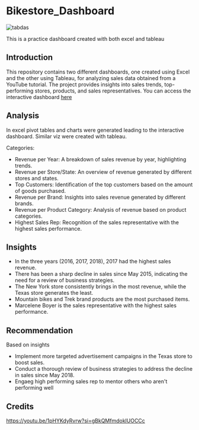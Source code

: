 # Bikestore_Dashboard
![tabdas](https://github.com/Doubra10/Bikestore_Dashboard/assets/146187198/bcaf97a6-4fff-4a85-a760-f941434029ec)

This is a practice dashboard created with both excel and tableau

## Introduction
This repository contains two different dashboards, one created using Excel and the other using Tableau, for analyzing sales data obtained from a YouTube tutorial. 
The project provides insights into sales trends, top-performing stores, products, and sales representatives.
You can access the interactive dashboard [here](https://public.tableau.com/views/BikestoresDashboard_16961913194630/Dashboard1?:language=en-GB&:display_count=n&:origin=viz_share_link)
## Analysis
In excel pivot tables and charts were generated leading to the interactive dashboard. Similar viz were created with tableau.

Categories:
- Revenue per Year: A breakdown of sales revenue by year, highlighting trends.
- Revenue per Store/State: An overview of revenue generated by different stores and states.
- Top Customers: Identification of the top customers based on the amount of goods purchased.
- Revenue per Brand: Insights into sales revenue generated by different brands.
- Revenue per Product Category: Analysis of revenue based on product categories.
- Highest Sales Rep: Recognition of the sales representative with the highest sales performance.
## Insights  
- In the three years (2016, 2017, 2018), 2017 had the highest sales revenue.
- There has been a sharp decline in sales since May 2015, indicating the need for a review of business strategies.
- The New York store consistently brings in the most revenue, while the Texas store generates the least.
- Mountain bikes and Trek brand products are the most purchased items.
- Marcelene Boyer is the sales representative with the highest sales performance.
## Recommendation
Based on insights
- Implement more targeted advertisement campaigns in the Texas store to boost sales.
- Conduct a thorough review of business strategies to address the decline in sales since May 2018.
- Engaeg high performing sales rep to mentor others who aren't performing well
## Credits
https://youtu.be/1pHYKdyRvrw?si=gBkQMfmdoklUOCCc





